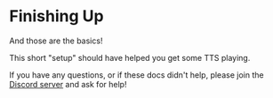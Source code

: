 # Finishing Up

And those are the basics!

This short "setup" should have helped you get some TTS playing.

If you have any questions, or if these docs didn't help, please join the [Discord server](https://discord.com/invite/jNDjNVeuJp) and ask for help!